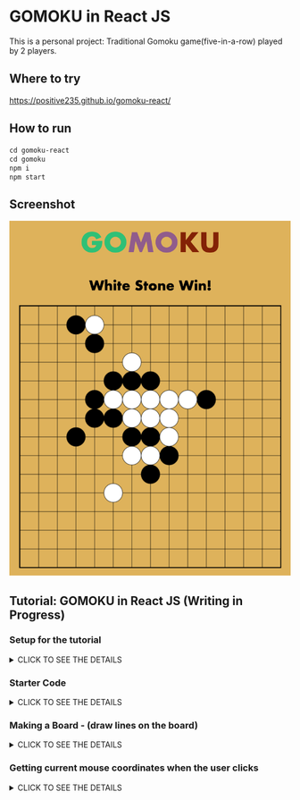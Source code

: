 # GOMOKU in React JS

This is a personal project: Traditional Gomoku game(five-in-a-row) played by 2 players. 

## Where to try

https://positive235.github.io/gomoku-react/

## How to run

```
cd gomoku-react
cd gomoku
npm i
npm start
```

## Screenshot

![gomoku-react](https://github.com/positive235/gomoku-react/blob/master/img-readme/gomokureact.png?raw=true)

## Tutorial: GOMOKU in React JS (Writing in Progress)	

### Setup for the tutorial	

<details><summary>CLICK TO SEE THE DETAILS</summary>	
<p>	
(reference: https://reactjs.org/tutorial/tutorial.html)	

1. Make sure you have a recent version of Node.js installed.	
2. Install Create React App to make a new project. In terminal, `npx create-react-app my-app`	
3. Delete all files in the `src/` folder of the new project. (Note: Don't delete the entire src folder, just the original source files inside it).	

4. `cd my-app`	
5. `cd src`	
6. If you are using Mac or Linux: `rm -f *` / Or, if you're on Windows: `del *`	
8. Then, switch back to the project folder: `cd ..`	
9. Add three files named `index.css`, `index.js`, `Game.js` in the `src/` folder.	

10. Add these lines to the top of `index.js` in the `src/` folder:	

```	
import React from 'react';	
import ReactDOM from 'react-dom';	
import Game from './Game';	
import './index.css';	
```	

11. Now if you run `npm start` in the project folder and open `http://localhost:3000` in the browser, you should see an empty gomoku field.	

</p>	
</details>	

### Starter Code	
<details><summary>CLICK TO SEE THE DETAILS</summary>	
<p>	

1. Add these lines to `index.js` in the `src/` folder:	

```	
ReactDOM.render(	
  <Game />,	
  document.getElementById('root')	
);	
```	

2. Add these lines to the top of `Game.js` in the `src/` folder:	

```	
import React from 'react';	
class Game extends React.Component {	
  constructor(props) {	
        super(props);	
  }	
  render() {	
    return (	
      <div className="game">	
        <div className="game-board">	
          <canvas id="goBoard" width="700" height="700" />	
        </div>	
      </div>	
    );	
  }	
} 	
export default Game;	
```	

3. Add these lines to the top of `index.css` in the `src/` folder:	

```	
body {	
  font: 35px "Century Gothic", Futura, sans-serif;	
  margin: 35px;	
  text-align: center;	
  background-color: goldenrod;	
  background-image: linear-gradient(rgb(238, 250, 2),goldenrod);	
}	
/* gomoku board */	
.game {	
  display: flex;	
  flex-direction: column;	
  padding: 60px 0;	
}	
.game-board {	
  margin: 0 auto;	
}	
/* gomoku board to play */	
#goBoard {	
  border: 2px solid black;	
}	
```	
</p>	
</details>	

### Making a Board - (draw lines on the board)	
<details><summary>CLICK TO SEE THE DETAILS</summary>	
<p>	

`componentDidMount()` is invoked immediately after a component is mounted (inserted into the tree). Initialization that requires DOM nodes should go here. If you need to load data from a remote endpoint, this is a good place to instantiate the network request.	

(Reference: https://reactjs.org/docs/react-component.html#componentdidmount)	

1. Add these lines to `Game.js` in the `src/` folder:	
```	
  componentDidMount() {	
    this.goBoard = document.getElementById('goBoard');	
    this.context = this.goBoard.getContext('2d');	
    // draw multiple lines for go board	
    for (let i = 0; i < 15; i++) {	
      this.context.moveTo(0, 50 * i);	
      this.context.lineTo(700, 50 * i);	
      this.context.moveTo(50 * i, 0);	
      this.context.lineTo(50 * i, 700);	
    }	
    this.context.stroke();	
  }	
```	

2. Then `Game.js` structures should be like this:	

```	
class Game extends React.Component {	
  constructor(props) {...}	
  componentDidMount() {...}	
  render() {...}	
}	
```	
</p>	
</details>	

### Getting current mouse coordinates when the user clicks	
<details><summary>CLICK TO SEE THE DETAILS</summary>	
<p>	

1. Add these lines to `constructor(props){...}` in `class Game extends React.Component {...}` in the `Game.js` in the `src/` folder:	

```	
this.init = this.init.bind(this);	
this.addGo = this.addGo.bind(this);	
```	

2. Add these lines to `componentDidMount(){...}` in `class Game extends React.Component{...}` in the `Game.js` in the `src/` folder:	

```	
this.rect = {};	
this.goBoardX = this.goBoard.offsetLeft;	
this.goBoardY = this.goBoard.offsetTop;	
this.init();	
```	

3. Add these lines to `class Game extends React.Component{...}` in the `Game.js` in the `src/` folder:	

```	
init() {	
  this.goBoard.addEventListener('mousedown', this.addGo, false);	
}	
```	

4. Add these lines to `class Game extends React.Component{...}` in the `Game.js` in the `src/` folder:	

```	
addGo(event){	
  // calculating exact mouse coordinates	
  this.rect.x = event.pageX - this.goBoardX - 1.2;	
  this.rect.y = event.pageY - this.goBoardY - 2;	
  console.log(this.rect.x, this.rect.y);	
}	
```	
</p>	
</details>
